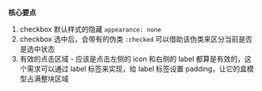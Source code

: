 **核心要点**

1. checkbox 默认样式的隐藏 `appearance: none`
2. checkbox 选中后，会带有的伪类 `:checked` 可以借助该伪类来区分当前是否是选中状态
3. 有效的点击区域 - 应该是点击左侧的 icon 和右侧的 label 都算是有效的，这个需求可以通过 label 标签来实现，给 label 标签设置 padding，让它的盒模型占满整块区域